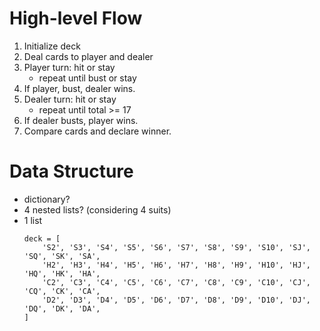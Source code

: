 # High-level Flow

1. Initialize deck
2. Deal cards to player and dealer
3. Player turn: hit or stay
    - repeat until bust or stay
4. If player, bust, dealer wins.
5. Dealer turn: hit or stay
    - repeat until total >= 17
6. If dealer busts, player wins.
7. Compare cards and declare winner.

# Data Structure

- dictionary?
- 4 nested lists?  (considering 4 suits)
- 1 list
    ```
    deck = [
        'S2', 'S3', 'S4', 'S5', 'S6', 'S7', 'S8', 'S9', 'S10', 'SJ', 'SQ', 'SK', 'SA',
        'H2', 'H3', 'H4', 'H5', 'H6', 'H7', 'H8', 'H9', 'H10', 'HJ', 'HQ', 'HK', 'HA',
        'C2', 'C3', 'C4', 'C5', 'C6', 'C7', 'C8', 'C9', 'C10', 'CJ', 'CQ', 'CK', 'CA',
        'D2', 'D3', 'D4', 'D5', 'D6', 'D7', 'D8', 'D9', 'D10', 'DJ', 'DQ', 'DK', 'DA',
    ]
    ```


